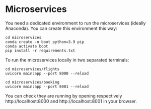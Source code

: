 # Microservices

You need a dedicated environment to run the microservices (ideally Anaconda). You can create this environment this way:

```shell
cd microservices
conda create -n boot python=3.9 pip
conda activate boot
pip install -r requirements.txt
```

To run the microservices locally in two separated terminals:

```shell
cd microservices/flights
uvicorn main:app --port 8000 --reload
```

```shell
cd microservices/booking
uvicorn main:app --port 8001 --reload
```

You can check they are running by opening respectively http://localhost:8000 and http://localhost:8001 in your browser. 
